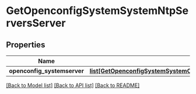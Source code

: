 # GetOpenconfigSystemSystemNtpServersServer

## Properties
Name | Type | Description | Notes
------------ | ------------- | ------------- | -------------
**openconfig_systemserver** | [**list[GetOpenconfigSystemSystemOpenconfigsystemsystemNtpServersServer]**](GetOpenconfigSystemSystemOpenconfigsystemsystemNtpServersServer.md) |  | [optional] 

[[Back to Model list]](../README.md#documentation-for-models) [[Back to API list]](../README.md#documentation-for-api-endpoints) [[Back to README]](../README.md)


